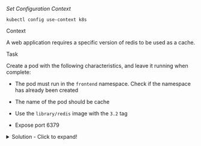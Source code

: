 
*_Set Configuration Context_*

`kubectl config use-context k8s`

Context

A web application requires a specific version of redis to be used as a cache.

Task

Create a pod with the following characteristics, and leave it running when complete:

- The pod must run in the `frontend` namespace. Check if the namespace has already been created

- The name of the pod should be cache

- Use the `library/redis` image with the `3.2` tag

- Expose port 6379


<details>
<summary>
Solution - Click to expand!
</summary>

```yaml
# TBC

```

</details>